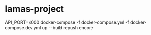 # lamas-project

API_PORT=4000 docker-compose -f docker-compose.yml -f docker-compose.dev.yml up --build
repush encore
